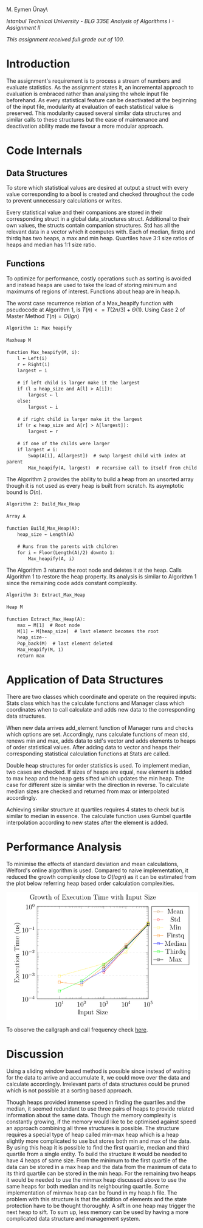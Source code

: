 
M. Eymen Ünay\

*Istanbul Technical University - BLG 335E Analysis of Algorithms I - Assignment II*

*This assignment received full grade out of 100.*

# Introduction

The assignment's requirement is to process a stream of numbers and
evaluate statistics. As the assignment states it, an incremental
approach to evaluation is embraced rather than analysing the whole input
file beforehand. As every statistical feature can be deactivated at the
beginning of the input file, modularity at evaluation of each
statistical value is preserved. This modularity caused several similar
data structures and similar calls to these structures but the ease of
maintenance and deactivation ability made me favour a more modular
approach.

# Code Internals

## Data Structures

To store which statistical values are desired at output a struct with
every value corresponding to a bool is created and checked throughout
the code to prevent unnecessary calculations or writes.

Every statistical value and their companions are stored in their
corresponding struct in a global data_structures struct. Additional to
their own values, the structs contain companion structures. Std has all
the relevant data in a vector which it computes with. Each of median,
firstq and thirdq has two heaps, a max and min heap. Quartiles have 3:1
size ratios of heaps and median has 1:1 size ratio.

## Functions

To optimize for performance, costly operations such as sorting is
avoided and instead heaps are used to take the load of storing minimum
and maximums of regions of interest. Functions about heap are in heap.h.

The worst case recurrence relation of a Max_heapify function with
pseudocode at Algorithm 1, is $T(n) <= T(2n/3) + \Theta(1)$. Using
Case 2 of Master Method $T(n) = O(lg n)$

```pseudocode
Algorithm 1: Max heapify

Maxheap M

function Max_heapify(M, i):
    l ← Left(i)
    r ← Right(i)
    largest ← i
    
    # if left child is larger make it the largest
    if (l ≤ heap_size and A[l] > A[i]):
        largest ← l
    else:
        largest ← i
    
    # if right child is larger make it the largest
    if (r ≤ heap_size and A[r] > A[largest]):
        largest ← r
    
    # if one of the childs were larger
    if largest ≠ i:
        Swap(A[i], A[largest])  # swap largest child with index at parent
        Max_heapify(A, largest)  # recursive call to itself from child

```

The Algorithm 2 provides the ability to build a heap
from an unsorted array though it is not used as every heap is built from
scratch. Its asymptotic bound is $O(n)$.

```pseudocode
Algorithm 2: Build_Max_Heap

Array A

function Build_Max_Heap(A):
    heap_size ← Length(A)
    
    # Runs from the parents with children
    for i ← Floor(Length(A)/2) downto 1:
        Max_heapify(A, i)
```

The Algorithm 3 returns the root node and deletes it
at the heap. Calls Algorithm 1 to restore the heap property. Its analysis
is similar to Algorithm 1 since the remaining code adds constant
complexity.

```pseudocode
Algorithm 3: Extract_Max_Heap

Heap M

function Extract_Max_Heap(A):
    max ← M[1]  # Root node
    M[1] ← M[heap_size]  # last element becomes the root
    heap_size--
    Pop_back(M)  # last element deleted
    Max_Heapify(M, 1)
    return max
```

# Application of Data Structures

There are two classes which coordinate and operate on the required
inputs: Stats class which has the calculate functions and Manager class
which coordinates when to call calculate and adds new data to the
corresponding data structures.

When new data arrives add_element function of Manager runs and checks
which options are set. Accordingly, runs calculate functions of mean
std, renews min and max, adds data to std's vector and adds elements to
heaps of order statistical values. After adding data to vector and heaps
their corresponding statistical calculation functions at Stats are
called.

Double heap structures for order statistics is used. To implement
median, two cases are checked. If sizes of heaps are equal, new element
is added to max heap and the heap gets sifted which updates the min
heap. The case for different size is similar with the direction in
reverse. To calculate median sizes are checked and returned from max or
interpolated accordingly.

Achieving similar structure at quartiles requires 4 states to check but
is similar to median in essence. The calculate function uses Gumbel
quartile interpolation according to new states after the element is
added.

# Performance Analysis

To minimise the effects of standard deviation and mean calculations,
Welford's online algorithm is used. Compared to naive implementation, it
reduced the growth complexity close to $O(logn)$ as it can be estimated
from the plot below referring heap based order calculation complexities.

![](./res/exec_plot.png)

To observe the callgraph and call frequency check [here](./res/call_profile.png).

# Discussion

Using a sliding window based method is possible since instead of waiting
for the data to arrive and accumulate it, we could move over the data
and calculate accordingly. Irrelevant parts of data structures could be
pruned which is not possible at a sorting based approach.

Though heaps provided immense speed in finding the quartiles and the
median, it seemed redundant to use three pairs of heaps to provide
related information about the same data. Though the memory complexity is
constantly growing, if the memory would like to be optimised against
speed an approach combining all three structures is possible. The
structure requires a special type of heap called min-max heap which is a
heap slightly more complicated to use but stores both min and max of the
data. By using this heap it is possible to find the first quartile,
median and third quartile from a single entity. To build the structure
it would be needed to have 4 heaps of same size. From the minimum to the
first quartile of the data can be stored in a max heap and the data from
the maximum of data to its third quartile can be stored in the min heap.
For the remaining two heaps it would be needed to use the minmax heap
discussed above to use the same heaps for both median and its
neighbouring quartile. Some implementation of minmax heap can be found
in my heap.h file. The problem with this structure is that the addition
of elements and the state protection have to be thought thoroughly. A
sift in one heap may trigger the next heap to sift. To sum up, less
memory can be used by having a more complicated data structure and
management system.
